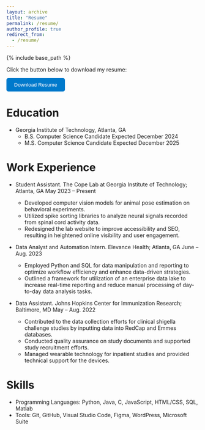 ```yaml
---
layout: archive
title: "Resume"
permalink: /resume/
author_profile: true
redirect_from:
  - /resume/
---
```


{% include base_path %}

Click the button below to download my resume:

<a href="/files/PDF_Fall2023Resume.pdf.pdf" download>
    <button style="padding: 10px 20px; background-color: #007ACC; color: white; border: none; border-radius: 5px; cursor: pointer;">
        Download Resume
    </button>
</a>

Education
======

* Georgia Institute of Technology, Atlanta, GA
  * B.S. Computer Science Candidate Expected December 2024
  * M.S. Computer Science Candidate Expected December 2025

Work Experience
======

* Student Assistant. The Cope Lab at Georgia Institute of Technology; Atlanta, GA May 2023 – Present
  * Developed computer vision models for animal pose estimation on behavioral experiments.
  * Utilized spike sorting libraries to analyze neural signals recorded from spinal cord activity data.
  * Redesigned the lab website to improve accessibility and SEO, resulting in heightened online visibility and user
engagement.

* Data Analyst and Automation Intern. Elevance Health; Atlanta, GA June – Aug. 2023
  * Employed Python and SQL for data manipulation and reporting to optimize workflow efficiency and enhance
data-driven strategies.
  * Outlined a framework for utilization of an enterprise data lake to increase real-time reporting and reduce
manual processing of day-to-day data analysis tasks.

* Data Assistant. Johns Hopkins Center for Immunization Research; Baltimore, MD May – Aug. 2022
  * Contributed to the data collection efforts for clinical shigella challenge studies by inputting data into RedCap
and Emmes databases.
  * Conducted quality assurance on study documents and supported study recruitment efforts.
  * Managed wearable technology for inpatient studies and provided technical support for the devices.
  
Skills
======
* Programming Languages: Python, Java, C, JavaScript, HTML/CSS, SQL, Matlab
* Tools: Git, GitHub, Visual Studio Code, Figma, WordPress, Microsoft Suite
